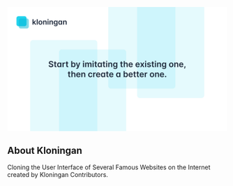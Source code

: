 <p align="center">
    <img alt="Banner Kloningan" src="https://github.com/kloningan/.github/blob/main/profile/images/banner-kloningan.jpg?raw=true"><br>
</p>

## About Kloningan

Cloning the User Interface of Several Famous Websites on the Internet created by Kloningan Contributors.
